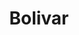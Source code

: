 ---
title: Bolivar
menu:
  main:
    parent: departamentos
type: departamentos
layout: single
image: /images/regiones/departamentos/bolivar.jpg
bgImage: /images/regiones/departamentos/banner-narino.png
especies_registradas: 10317
especies_continentales: 9990
especies_marinas: 284
observaciones_continentales: 626363
observaciones_marinos: 14242
---